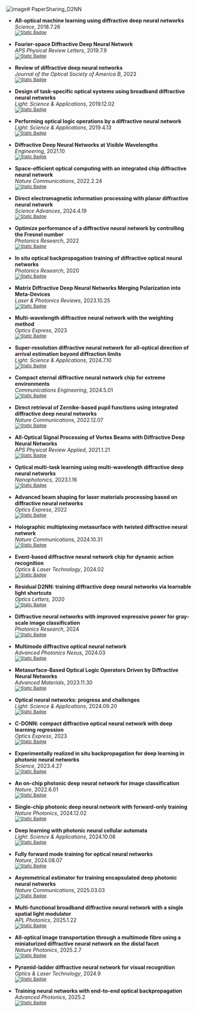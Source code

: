 ![image](https://github.com/user-attachments/assets/fd610d22-bafb-41f3-9399-2731121ff758)# PaperSharing_D2NN

- **All-optical machine learning using diffractive deep neural networks** <br>
  *Science*, 2018.7.26 <br>
  <sub>[![Static Badge](https://img.shields.io/badge/Paper-white?logoSize=auto)](https://www.science.org/doi/10.1126/science.aat8084)</sub>

- **Fourier-space Diffractive Deep Neural Network** <br>
  *APS Physical Review Letters*, 2019.7.9 <br>
  <sub>[![Static Badge](https://img.shields.io/badge/Paper-white?logoSize=auto)](https://journals.aps.org/prl/abstract/10.1103/PhysRevLett.123.023901)</sub>

- **Review of diffractive deep neural networks** <br>
  *Journal of the Optical Society of America B*, 2023 <br>
  <sub>[![Static Badge](https://img.shields.io/badge/Paper-white?logoSize=auto)](https://opg.optica.org/josab/abstract.cfm?uri=josab-40-11-2951)</sub>

- **Design of task-specific optical systems using broadband diffractive neural networks** <br>
  *Light: Science & Applications*, 2019.12.02 <br>
  <sub>[![Static Badge](https://img.shields.io/badge/Paper-white?logoSize=auto)](https://www.nature.com/articles/s41377-019-0223-1)</sub>

- **Performing optical logic operations by a diffractive neural network** <br>
  *Light: Science & Applications*, 2019.4.13 <br>
  <sub>[![Static Badge](https://img.shields.io/badge/Paper-white?logoSize=auto)](https://www.nature.com/articles/s41377-020-0303-2)</sub>

- **Diffractive Deep Neural Networks at Visible Wavelengths** <br>
  *Engineering*, 2021.10 <br>
  <sub>[![Static Badge](https://img.shields.io/badge/Paper-white?logoSize=auto)](https://www.sciencedirect.com/science/article/pii/S2095809921000448)</sub>

- **Space-efficient optical computing with an integrated chip diffractive neural network** <br>
  *Nature Communications*, 2022.2.24 <br>
  <sub>[![Static Badge](https://img.shields.io/badge/Paper-white?logoSize=auto)](https://www.nature.com/articles/s41467-022-28702-0)</sub>

- **Direct electromagnetic information processing with planar diffractive neural network** <br>
  *Science Advances*, 2024.4.19 <br>
  <sub>[![Static Badge](https://img.shields.io/badge/Paper-white?logoSize=auto)](https://www.science.org/doi/10.1126/sciadv.ado3937)</sub>

- **Optimize performance of a diffractive neural network by controlling the Fresnel number** <br>
  *Photonics Research*, 2022 <br>
  <sub>[![Static Badge](https://img.shields.io/badge/Paper-white?logoSize=auto)](https://opg.optica.org/prj/fulltext.cfm?uri=prj-10-11-2667&id=513693)</sub>

- **In situ optical backpropagation training of diffractive optical neural networks** <br>
  *Photonics Research*, 2020 <br>
  <sub>[![Static Badge](https://img.shields.io/badge/Paper-white?logoSize=auto)](https://opg.optica.org/prj/fulltext.cfm?uri=prj-8-6-940&id=432129)</sub>

- **Matrix Diffractive Deep Neural Networks Merging Polarization into Meta-Devices** <br>
  *Laser & Photonics Reviews*, 2023.10.25 <br>
  <sub>[![Static Badge](https://img.shields.io/badge/Paper-white?logoSize=auto)](https://onlinelibrary.wiley.com/doi/full/10.1002/lpor.202300903)</sub>

- **Multi-wavelength diffractive neural network with the weighting method** <br>
  *Optics Express*, 2023 <br>
  <sub>[![Static Badge](https://img.shields.io/badge/Paper-white?logoSize=auto)](https://opg.optica.org/oe/fulltext.cfm?uri=oe-31-20-33113&id=538518)</sub>

- **Super-resolution diffractive neural network for all-optical direction of arrival estimation beyond diffraction limits** <br>
  *Light: Science & Applications*, 2024.7.10 <br>
  <sub>[![Static Badge](https://img.shields.io/badge/Paper-white?logoSize=auto)](https://www.nature.com/articles/s41377-024-01511-4)</sub>

- **Compact eternal diffractive neural network chip for extreme environments** <br>
  *Communications Engineering*, 2024.5.01 <br>
  <sub>[![Static Badge](https://img.shields.io/badge/Paper-white?logoSize=auto)](https://www.nature.com/articles/s44172-024-00211-6)</sub>

- **Direct retrieval of Zernike-based pupil functions using integrated diffractive deep neural networks** <br>
  *Nature Communications*, 2022.12.07 <br>
  <sub>[![Static Badge](https://img.shields.io/badge/Paper-white?logoSize=auto)](https://www.nature.com/articles/s41467-022-35349-4)</sub>

- **All-Optical Signal Processing of Vortex Beams with Diffractive Deep Neural Networks** <br>
  *APS Physical Review Applied*, 2021.1.21 <br>
  <sub>[![Static Badge](https://img.shields.io/badge/Paper-white?logoSize=auto)](https://journals.aps.org/prapplied/abstract/10.1103/PhysRevApplied.15.014037)</sub>
  
- **Optical multi-task learning using multi-wavelength diffractive deep neural networks** <br>
  *Nanophotonics*, 2023.1.16 <br>
  <sub>[![Static Badge](https://img.shields.io/badge/Paper-white?logoSize=auto)](https://www.degruyter.com/document/doi/10.1515/nanoph-2022-0615/html?srsltid=AfmBOorqBSSDxu4UMitmepgLOMd76ve-xaNgBc5JPdG8ffpxjVo33HvE)</sub>
  
- **Advanced beam shaping for laser materials processing based on diffractive neural networks** <br>
  *Optics Express*, 2022 <br>
  <sub>[![Static Badge](https://img.shields.io/badge/Paper-white?logoSize=auto)](https://opg.optica.org/oe/fulltext.cfm?uri=oe-30-13-22798&id=476772)</sub>
  
- **Holographic multiplexing metasurface with twisted diffractive neural network** <br>
  *Nature Communications*, 2024.10.31 <br>
  <sub>[![Static Badge](https://img.shields.io/badge/Paper-white?logoSize=auto)](https://www.nature.com/articles/s41467-024-53749-6)</sub>
  
- **Event-based diffractive neural network chip for dynamic action recognition** <br>
  *Optics & Laser Technology*, 2024.02 <br>
  <sub>[![Static Badge](https://img.shields.io/badge/Paper-white?logoSize=auto)](https://www.sciencedirect.com/science/article/pii/S0030399223010290)</sub>
  
- **Residual D2NN: training diffractive deep neural networks via learnable light shortcuts** <br>
  *Optics Letters*, 2020 <br>
  <sub>[![Static Badge](https://img.shields.io/badge/Paper-white?logoSize=auto)](https://opg.optica.org/ol/abstract.cfm?uri=ol-45-10-2688)</sub>
  
- **Diffractive neural networks with improved expressive power for gray-scale image classification** <br>
  *Photonics Research*, 2024 <br>
  <sub>[![Static Badge](https://img.shields.io/badge/Paper-white?logoSize=auto)](https://opg.optica.org/prj/fulltext.cfm?uri=prj-12-6-1159&id=551224)</sub>
  
- **Multimode diffractive optical neural network** <br>
  *Advanced Photonics Nexus*, 2024.03 <br>
  <sub>[![Static Badge](https://img.shields.io/badge/Paper-white?logoSize=auto)](https://www.spiedigitallibrary.org/journals/advanced-photonics-nexus/volume-3/issue-2/026007/Multimode-diffractive-optical-neural-network/10.1117/1.APN.3.2.026007.full)</sub>
  
- **Metasurface-Based Optical Logic Operators Driven by Diffractive Neural Networks** <br>
  *Advanced Materials*, 2023.11.30 <br>
  <sub>[![Static Badge](https://img.shields.io/badge/Paper-white?logoSize=auto)](https://advanced.onlinelibrary.wiley.com/doi/full/10.1002/adma.202308993)</sub>
  
- **Optical neural networks: progress and challenges** <br>
  *Light: Science & Applications*, 2024.09.20 <br>
  <sub>[![Static Badge](https://img.shields.io/badge/Paper-white?logoSize=auto)](https://www.nature.com/articles/s41377-024-01590-3)</sub>
    
- **C-DONN: compact diffractive optical neural network with deep learning regression** <br>
  *Optics Express*, 2023 <br>
  <sub>[![Static Badge](https://img.shields.io/badge/Paper-white?logoSize=auto)](https://opg.optica.org/oe/fulltext.cfm?uri=oe-31-13-22127&id=531785)</sub>
    
- **Experimentally realized in situ backpropagation for deep learning in photonic neural networks** <br>
  *Science*, 2023.4.27 <br>
  <sub>[![Static Badge](https://img.shields.io/badge/Paper-white?logoSize=auto)](https://www.science.org/doi/10.1126/science.ade8450)</sub>
    
- **An on-chip photonic deep neural network for image classification** <br>
  *Nature*, 2022.6.01 <br>
  <sub>[![Static Badge](https://img.shields.io/badge/Paper-white?logoSize=auto)](https://www.nature.com/articles/s41586-022-04714-0)</sub>
    
- **Single-chip photonic deep neural network with forward-only training** <br>
  *Nature Photonics*, 2024.12.02 <br>
  <sub>[![Static Badge](https://img.shields.io/badge/Paper-white?logoSize=auto)](https://www.nature.com/articles/s41566-024-01567-z)</sub>
    
- **Deep learning with photonic neural cellular automata** <br>
  *Light: Science & Applications*, 2024.10.08 <br>
  <sub>[![Static Badge](https://img.shields.io/badge/Paper-white?logoSize=auto)](https://www.nature.com/articles/s41377-024-01651-7)</sub>
    
- **Fully forward mode training for optical neural networks** <br>
  *Nature*, 2024.08.07 <br>
  <sub>[![Static Badge](https://img.shields.io/badge/Paper-white?logoSize=auto)](https://www.nature.com/articles/s41586-024-07687-4)</sub>
    
- **Asymmetrical estimator for training encapsulated deep photonic neural networks** <br>
  *Nature Communications*, 2025.03.03 <br>
  <sub>[![Static Badge](https://img.shields.io/badge/Paper-white?logoSize=auto)](https://www.nature.com/articles/s41467-025-57459-5)</sub>

- **Multi-functional broadband diffractive neural network with a single spatial light modulator** <br>
  *APL Photonics*, 2025.1.22 <br>
  <sub>[![Static Badge](https://img.shields.io/badge/Paper-white?logoSize=auto)](https://pubs.aip.org/aip/app/article/10/1/016115/3331973/Multi-functional-broadband-diffractive-neural)</sub>

- **All-optical image transportation through a multimode fibre using a miniaturized diffractive neural network on the distal facet** <br>
  *Nature Photonics*, 2025.2.7 <br>
  <sub>[![Static Badge](https://img.shields.io/badge/Paper-white?logoSize=auto)](https://www.nature.com/articles/s41566-025-01621-4)</sub>

- **Pyramid-ladder diffractive neural network for visual recognition** <br>
  *Optics & Laser Technology*, 2024.9 <br>
  <sub>[![Static Badge](https://img.shields.io/badge/Paper-white?logoSize=auto)](https://www.sciencedirect.com/science/article/pii/S0030399224003955)</sub>

- **Training neural networks with end-to-end optical backpropagation** <br>
  *Advanced Photonics*, 2025.2 <br>
  <sub>[![Static Badge](https://img.shields.io/badge/Paper-white?logoSize=auto)](https://www.spiedigitallibrary.org/journals/advanced-photonics/volume-7/issue-1/016004/Training-neural-networks-with-end-to-end-optical-backpropagation/10.1117/1.AP.7.1.016004.full)</sub>

